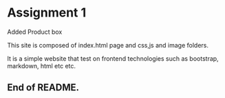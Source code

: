 # Assignment 1
Added Product box

This site is composed of index.html page and css,js and image folders.

It is a simple website that test on frontend technologies such as bootstrap, markdown, html etc etc.


## End of README.
